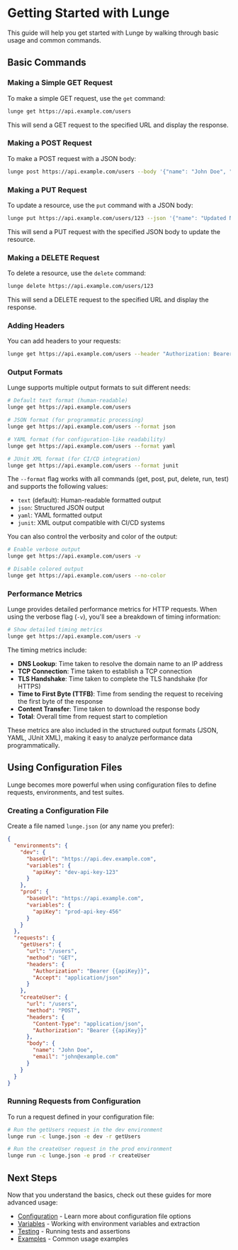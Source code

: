 # Getting Started with Lunge

This guide will help you get started with Lunge by walking through basic usage and common commands.

## Basic Commands

### Making a Simple GET Request

To make a simple GET request, use the `get` command:

```bash
lunge get https://api.example.com/users
```

This will send a GET request to the specified URL and display the response.

### Making a POST Request

To make a POST request with a JSON body:

```bash
lunge post https://api.example.com/users --body '{"name": "John Doe", "email": "john@example.com"}'
```

### Making a PUT Request

To update a resource, use the `put` command with a JSON body:

```bash
lunge put https://api.example.com/users/123 --json '{"name": "Updated Name", "email": "updated@example.com"}'
```

This will send a PUT request with the specified JSON body to update the resource.

### Making a DELETE Request

To delete a resource, use the `delete` command:

```bash
lunge delete https://api.example.com/users/123
```

This will send a DELETE request to the specified URL and display the response.

### Adding Headers

You can add headers to your requests:

```bash
lunge get https://api.example.com/users --header "Authorization: Bearer token123" --header "Accept: application/json"
```

### Output Formats

Lunge supports multiple output formats to suit different needs:

```bash
# Default text format (human-readable)
lunge get https://api.example.com/users

# JSON format (for programmatic processing)
lunge get https://api.example.com/users --format json

# YAML format (for configuration-like readability)
lunge get https://api.example.com/users --format yaml

# JUnit XML format (for CI/CD integration)
lunge get https://api.example.com/users --format junit
```

The `--format` flag works with all commands (get, post, put, delete, run, test) and supports the following values:
- `text` (default): Human-readable formatted output
- `json`: Structured JSON output
- `yaml`: YAML formatted output
- `junit`: XML output compatible with CI/CD systems

You can also control the verbosity and color of the output:

```bash
# Enable verbose output
lunge get https://api.example.com/users -v

# Disable colored output
lunge get https://api.example.com/users --no-color
```

### Performance Metrics

Lunge provides detailed performance metrics for HTTP requests. When using the verbose flag (`-v`), you'll see a breakdown of timing information:

```bash
# Show detailed timing metrics
lunge get https://api.example.com/users -v
```

The timing metrics include:

- **DNS Lookup**: Time taken to resolve the domain name to an IP address
- **TCP Connection**: Time taken to establish a TCP connection
- **TLS Handshake**: Time taken to complete the TLS handshake (for HTTPS)
- **Time to First Byte (TTFB)**: Time from sending the request to receiving the first byte of the response
- **Content Transfer**: Time taken to download the response body
- **Total**: Overall time from request start to completion

These metrics are also included in the structured output formats (JSON, YAML, JUnit XML), making it easy to analyze performance data programmatically.

## Using Configuration Files

Lunge becomes more powerful when using configuration files to define requests, environments, and test suites.

### Creating a Configuration File

Create a file named `lunge.json` (or any name you prefer):

```json
{
  "environments": {
    "dev": {
      "baseUrl": "https://api.dev.example.com",
      "variables": {
        "apiKey": "dev-api-key-123"
      }
    },
    "prod": {
      "baseUrl": "https://api.example.com",
      "variables": {
        "apiKey": "prod-api-key-456"
      }
    }
  },
  "requests": {
    "getUsers": {
      "url": "/users",
      "method": "GET",
      "headers": {
        "Authorization": "Bearer {{apiKey}}",
        "Accept": "application/json"
      }
    },
    "createUser": {
      "url": "/users",
      "method": "POST",
      "headers": {
        "Content-Type": "application/json",
        "Authorization": "Bearer {{apiKey}}"
      },
      "body": {
        "name": "John Doe",
        "email": "john@example.com"
      }
    }
  }
}
```

### Running Requests from Configuration

To run a request defined in your configuration file:

```bash
# Run the getUsers request in the dev environment
lunge run -c lunge.json -e dev -r getUsers

# Run the createUser request in the prod environment
lunge run -c lunge.json -e prod -r createUser
```

## Next Steps

Now that you understand the basics, check out these guides for more advanced usage:

- [Configuration](./Configuration.md) - Learn more about configuration file options
- [Variables](./Variables.md) - Working with environment variables and extraction
- [Testing](./Testing.md) - Running tests and assertions
- [Examples](./Examples.md) - Common usage examples